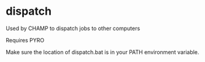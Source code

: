 dispatch
========

Used by CHAMP to dispatch jobs to other computers

Requires PYRO

Make sure the location of dispatch.bat is in your PATH environment variable.
